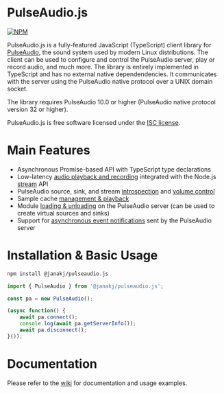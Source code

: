 # PulseAudio.js
[![NPM](https://img.shields.io/npm/v/@janakj/pulseaudio.js.svg?logo=npm&logoColor=fff&label=NPM+package&color=limegreen)](https://www.npmjs.com/package/@janakj/pulseaudio.js)

PulseAudio.js is a fully-featured JavaScript (TypeScript) client library for [PulseAudio](https://www.freedesktop.org/wiki/Software/PulseAudio), the sound system used by modern Linux distributions. The client can be used to configure and control the PulseAudio server, play or record audio, and much more. The library is entirely implemented in TypeScript and has no external native dependendencies. It communicates with the server using the PulseAudio native protocol over a UNIX domain socket. 

The library requires PulseAudio 10.0 or higher (PulseAudio native protocol version 32 or higher).

PulseAudio.js is free software licensed under the [ISC license](LICENSE).

# Main Features

- Asynchronous Promise-based API with TypeScript type declarations
- Low-latency [audio playback and recording](https://github.com/janakj/pulseaudio.js/wiki/Recording-&-Playback) integrated with the Node.js [stream](https://nodejs.org/api/stream.html) API
- PulseAudio source, sink, and stream [introspection](https://github.com/janakj/pulseaudio.js/wiki/Server-Info) and [volume control](https://github.com/janakj/pulseaudio.js/wiki/Volume-Control)
- Sample cache [management & playback](https://github.com/janakj/pulseaudio.js/wiki/Sample-Cache)
- Module [loading & unloading](https://github.com/janakj/pulseaudio.js/wiki/Loading-Modules) on the PulseAudio server (can be used to create virtual sources and sinks)
- Support for [asynchronous event notifications](https://github.com/janakj/pulseaudio.js/wiki/Event-Notification) sent by the PulseAudio server

# Installation & Basic Usage

```bash
npm install @janakj/pulseaudio.js
```
```javascript
import { PulseAudio } from '@janakj/pulseaudio.js';

const pa = new PulseAudio();

(async function() {
    await pa.connect();
    console.log(await pa.getServerInfo());
    await pa.disconnect();
}());
```

# Documentation

Please refer to the [wiki](https://github.com/janakj/pulseaudio.js/wiki) for documentation and usage examples.
